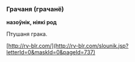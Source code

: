 ### Грачаня (грачанё)
**назоўнік, ніякі род**

Птушаня грака.

<a rel="author">[http://rv-blr.com/](http://rv-blr.com/slounik.jsp?letterId=0&maskId=0&pageId=737)</a>
